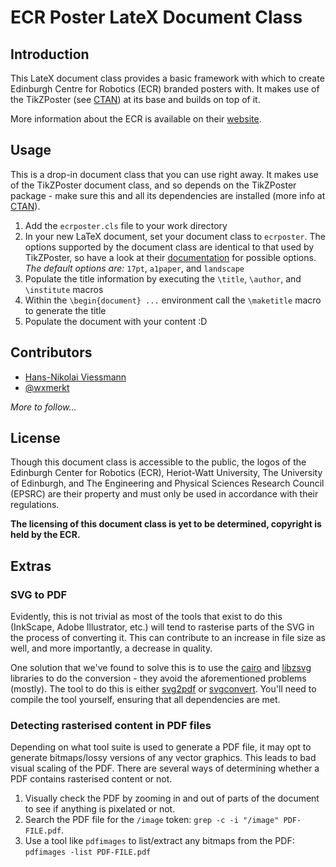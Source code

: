 ECR Poster LateX Document Class
===============================

Introduction
------------

This LateX document class provides a basic framework with which to create
Edinburgh Centre for Robotics (ECR) branded posters with. It makes use of
the TikZPoster (see [CTAN][0]) at its base and builds on top of it.

More information about the ECR is available on their [website][1].

Usage
-----

This is a drop-in document class that you can use right away. It makes use of
the TikZPoster document class, and so depends on the TikZPoster package - make
sure this and all its dependencies are installed (more info at [CTAN][0]).

1. Add the `ecrposter.cls` file to your work directory
1. In your new LaTeX document, set your document class to `ecrposter`. The
   options supported by the document class are identical to that used by
   TikZPoster, so have a look at their [documentation][0] for possible
   options.<br/> *The default options are:* `17pt`, `a1paper`, and `landscape`
1. Populate the title information by executing the `\title`, `\author`, and
   `\institute` macros
1. Within the `\begin{document} ...` environment call the `\maketitle` macro to
   generate the title
1. Populate the document with your content :D

Contributors
------------

- [Hans-Nikolai Viessmann](https://github.com/hv15)
- [@wxmerkt](https://github.com/wxmerkt)

*More to follow...*

License
-------

Though this document class is accessible to the public, the logos of the
Edinburgh Center for Robotics (ECR), Heriot-Watt University, The University of
Edinburgh, and The Engineering and Physical Sciences Research Council
(EPSRC) are their property and must only be used in accordance with their
regulations.

**The licensing of this document class is yet to be determined, copyright is
held by the ECR.**

Extras
------

### SVG to PDF

Evidently, this is not trivial as most of the tools that exist to do this
(InkScape, Adobe Illustrator, etc.) will tend to rasterise parts of the SVG
in the process of converting it. This can contribute to an increase in file
size as well, and more importantly, a decrease in quality.

One solution that we've found to solve this is to use the [cairo][2] and 
[libzsvg][3] libraries to do the conversion - they avoid the aforementioned
problems (mostly). The tool to do this is either [svg2pdf][4] or
[svgconvert][5]. You'll need to compile the tool yourself, ensuring that all
dependencies are met.

### Detecting rasterised content in PDF files

Depending on what tool suite is used to generate a PDF file, it may opt to
generate bitmaps/lossy versions of any vector graphics. This leads to bad
visual scaling of the PDF. There are several ways of determining whether a
PDF contains rasterised content or not.

1. Visually check the PDF by zooming in and out of parts of the document to see
   if anything is pixelated or not.
1. Search the PDF file for the `/image` token: `grep -c -i "/image"
   PDF-FILE.pdf`.
1. Use a tool like `pdfimages` to list/extract any bitmaps from the PDF:
   `pdfimages -list PDF-FILE.pdf`

[0]: https://www.ctan.org/pkg/tikzposter "CTAN: TikZPoster LateX package"
[1]: http://www.edinburgh-robotics.org/ "Edinburgh Centre for Robotics website"
[2]: http://cairographics.org/ "Cairo Graphics library"
[3]: https://wiki.gnome.org/action/show/Projects/LibRsvg "librsvg library"
[4]: http://cgit.freedesktop.org/~cworth/svg2pdf/ "svg2pdf tool"
[5]: http://blog.mathieu-leplatre.info/static-build-of-cairo-and-librsvg.html "svgconvert tool"
